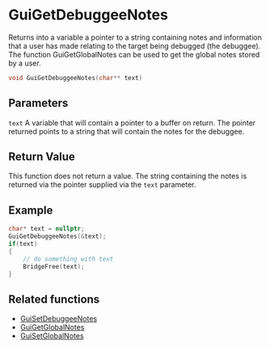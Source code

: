 # GuiGetDebuggeeNotes

Returns into a variable a pointer to a string containing notes and information that a user has made relating to the target being debugged (the debuggee). The function GuiGetGlobalNotes can be used to get the global notes stored by a user.

```c++
void GuiGetDebuggeeNotes(char** text)
```

## Parameters

`text` A variable that will contain a pointer to a buffer on return. The pointer returned points to a string that will contain the notes for the debuggee.

## Return Value

This function does not return a value. The string containing the notes is returned via the pointer supplied via the `text` parameter.

## Example

```c++
char* text = nullptr;
GuiGetDebuggeeNotes(&text);
if(text)
{
    // do something with text
    BridgeFree(text);
}
```

## Related functions

- [GuiSetDebuggeeNotes](./GuiSetDebuggeeNotes.md)
- [GuiGetGlobalNotes](./GuiGetGlobalNotes.md)
- [GuiSetGlobalNotes](./GuiSetGlobalNotes.md)

